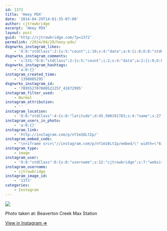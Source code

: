 ```yaml
---
id: 1372
title: 'Heey PDX'
date: '2014-04-29T14:01:35-07:00'
author: cjtrowbridge
excerpt: 'Heey PDX'
layout: post
guid: 'http://cjtrowbridge.com/?p=1372'
permalink: /2014/04/29/heey-pdx/
dsgnwrks_instagram_likes:
    - 'O:8:"stdClass":2:{s:5:"count";i:10;s:4:"data";a:4:{i:0;O:8:"stdClass":4:{s:8:"username";s:12:"pdxwonderboy";s:15:"profile_picture";s:84:"https://instagramimages-a.akamaihd.net/profiles/profile_32060586_75sq_1376987150.jpg";s:2:"id";s:8:"32060586";s:9:"full_name";s:12:"Ilan Gerould";}i:1;O:8:"stdClass":4:{s:8:"username";s:8:"dizzleme";s:15:"profile_picture";s:84:"https://instagramimages-a.akamaihd.net/profiles/profile_12340414_75sq_1358478611.jpg";s:2:"id";s:8:"12340414";s:9:"full_name";s:4:"Tony";}i:2;O:8:"stdClass":4:{s:8:"username";s:15:"originalcatlady";s:15:"profile_picture";s:84:"https://instagramimages-a.akamaihd.net/profiles/profile_30896358_75sq_1391700352.jpg";s:2:"id";s:8:"30896358";s:9:"full_name";s:18:"Maggie Trimbaklava";}i:3;O:8:"stdClass":4:{s:8:"username";s:13:"nowolfyouknow";s:15:"profile_picture";s:83:"https://instagramimages-a.akamaihd.net/profiles/profile_7870447_75sq_1387522357.jpg";s:2:"id";s:7:"7870447";s:9:"full_name";s:13:"Tommy Brogard";}}}'
dsgnwrks_instagram_comments:
    - 's:531:"O:8:"stdClass":2:{s:5:"count";i:2;s:4:"data";a:2:{i:0;O:8:"stdClass":4:{s:12:"created_time";s:10:"1398805694";s:4:"text";s:12:"Hey girl hey";s:4:"from";O:8:"stdClass":4:{s:8:"username";s:12:"pdxwonderboy";s:15:"profile_picture";s:84:"https://instagramimages-a.akamaihd.net/profiles/profile_32060586_75sq_1376987150.jpg";s:2:"id";s:8:"32060586";s:9:"full_name";s:12:"Ilan Gerould";}s:2:"id";s:18:"709556052964594672";}i:1;O:8:"stdClass":4:{s:12:"created_time";s:10:"1398811473";s:4:"text";s:41:"I used to live right by that station ";'
dsgnwrks_instagram_hashtags:
    - 'a:0:{}'
instagram_created_time:
    - '1398805295'
dsgnwrks_instagram_id:
    - '709552707000521257_41872995'
instagram_filter_used:
    - Normal
instagram_attribution:
    - ''
instagram_location:
    - 'O:8:"stdClass":4:{s:8:"latitude";d:45.500191783;s:4:"name";s:27:"Beaverton Creek Max Station";s:9:"longitude";d:-122.833161951;s:2:"id";i:226173920;}'
instagram_users_in_photo:
    - 'a:0:{}'
instagram_link:
    - 'http://instagram.com/p/nY1m16LtIp/'
instagram_embed_code:
    - "\n<iframe src=\"//instagram.com/p/nY1m16LtIp/embed/\" width=\"612\" height=\"710\" frameborder=\"0\" scrolling=\"no\" allowtransparency=\"true\"></iframe>\n"
instagram_type:
    - image
instagram_user:
    - 'O:8:"stdClass":6:{s:8:"username";s:12:"cjtrowbridge";s:7:"website";s:0:"";s:15:"profile_picture";s:103:"https://igcdn-photos-f-a.akamaihd.net/hphotos-ak-xpa1/t51.2885-19/925559_452430704897917_67836701_a.jpg";s:9:"full_name";s:13:"CJ Trowbridge";s:3:"bio";s:0:"";s:2:"id";s:8:"41872995";}'
instagram_username:
    - cjtrowbridge
instagram_image_id:
    - '1373'
categories:
    - Instagram
---
```


[![](http://blog.cjtrowbridge.com/wp-content/uploads/2014/04/929078_784345901577464_538113615_n.jpg)](http://instagram.com/p/nY1m16LtIp/)

Photo taken at: Beaverton Creek Max Station

[View in Instagram ⇒](http://instagram.com/p/nY1m16LtIp/)